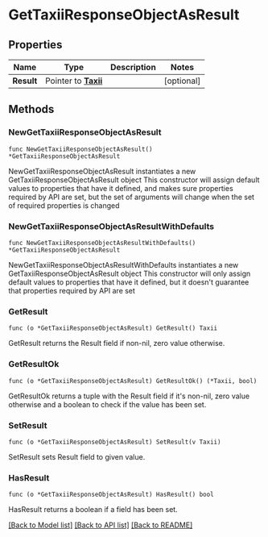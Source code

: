# GetTaxiiResponseObjectAsResult

## Properties

Name | Type | Description | Notes
------------ | ------------- | ------------- | -------------
**Result** | Pointer to [**Taxii**](Taxii.md) |  | [optional] 

## Methods

### NewGetTaxiiResponseObjectAsResult

`func NewGetTaxiiResponseObjectAsResult() *GetTaxiiResponseObjectAsResult`

NewGetTaxiiResponseObjectAsResult instantiates a new GetTaxiiResponseObjectAsResult object
This constructor will assign default values to properties that have it defined,
and makes sure properties required by API are set, but the set of arguments
will change when the set of required properties is changed

### NewGetTaxiiResponseObjectAsResultWithDefaults

`func NewGetTaxiiResponseObjectAsResultWithDefaults() *GetTaxiiResponseObjectAsResult`

NewGetTaxiiResponseObjectAsResultWithDefaults instantiates a new GetTaxiiResponseObjectAsResult object
This constructor will only assign default values to properties that have it defined,
but it doesn't guarantee that properties required by API are set

### GetResult

`func (o *GetTaxiiResponseObjectAsResult) GetResult() Taxii`

GetResult returns the Result field if non-nil, zero value otherwise.

### GetResultOk

`func (o *GetTaxiiResponseObjectAsResult) GetResultOk() (*Taxii, bool)`

GetResultOk returns a tuple with the Result field if it's non-nil, zero value otherwise
and a boolean to check if the value has been set.

### SetResult

`func (o *GetTaxiiResponseObjectAsResult) SetResult(v Taxii)`

SetResult sets Result field to given value.

### HasResult

`func (o *GetTaxiiResponseObjectAsResult) HasResult() bool`

HasResult returns a boolean if a field has been set.


[[Back to Model list]](../README.md#documentation-for-models) [[Back to API list]](../README.md#documentation-for-api-endpoints) [[Back to README]](../README.md)


